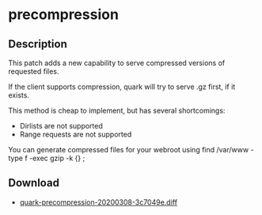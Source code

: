 precompression
===================

Description
-----------

This patch adds a new capability to serve compressed versions of requested files.

If the client supports compression, quark will try to serve <file>.gz first, if it exists.

This method is cheap to implement, but has several shortcomings:
* Dirlists are not supported
* Range requests are not supported

You can generate compressed files for your webroot using
	find /var/www -type f -exec gzip -k {} \;

Download
--------
* [quark-precompression-20200308-3c7049e.diff](quark-precompression-20200308-3c7049e.diff) 
